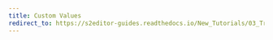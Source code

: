 ```yaml
---
title: Custom Values
redirect_to: https://s2editor-guides.readthedocs.io/New_Tutorials/03_Trigger_Editor/050_Custom_Values
---
```


